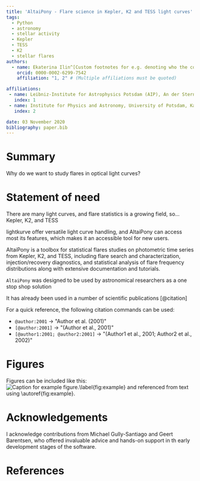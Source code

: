 ```yaml
---
title: 'AltaiPony - Flare science in Kepler, K2 and TESS light curves'
tags:
  - Python
  - astronomy
  - stellar activity
  - Kepler
  - TESS
  - K2
  - stellar flares
authors:
  - name: Ekaterina Ilin^[Custom footnotes for e.g. denoting who the corresponding author is can be included like this.]
    orcid: 0000-0002-6299-7542
    affiliation: "1, 2" # (Multiple affiliations must be quoted)

affiliations:
 - name: Leibniz-Institute for Astrophysics Potsdam (AIP), An der Sternwarte 16, 14482 Potsdam, Germany
   index: 1
 - name: Institute for Physics and Astronomy, University of Potsdam, Karl-Liebknecht-Str. 24/25, 14476 Potsdam, Germany
   index: 2

date: 03 November 2020
bibliography: paper.bib
---
```


# Summary

Why do we want to study flares in optical light curves?

# Statement of need


There are many light curves, and flare statistics is a growing field, so...
Kepler, K2, and TESS

lightkurve offer versatile light curve handling, and AltaiPony can access most its features, which makes it an accessible tool for new users.

AltaiPony is a toolbox for statistical flares studies on photometric time series 
from Kepler, K2, and TESS, including flare search and characterization, injection/recovery diagnostics, 
and statistical analysis of flare frequency distributions along with extensive documentation and tutorials.

`AltaiPony` was designed to be used by astronomical researchers as a one stop shop 
solution 

It has already been used in a number of scientific publications [@citation]

For a quick reference, the following citation commands can be used:
- `@author:2001`  ->  "Author et al. (2001)"
- `[@author:2001]` -> "(Author et al., 2001)"
- `[@author1:2001; @author2:2001]` -> "(Author1 et al., 2001; Author2 et al., 2002)"

# Figures

Figures can be included like this:
![Caption for example figure.\label{fig:example}](figure.png)
and referenced from text using \autoref{fig:example}.

# Acknowledgements

I acknowledge contributions from Michael Gully-Santiago and Geert Barentsen,
who offered invaluable advice and hands-on support in th early development
stages of the software.

# References
